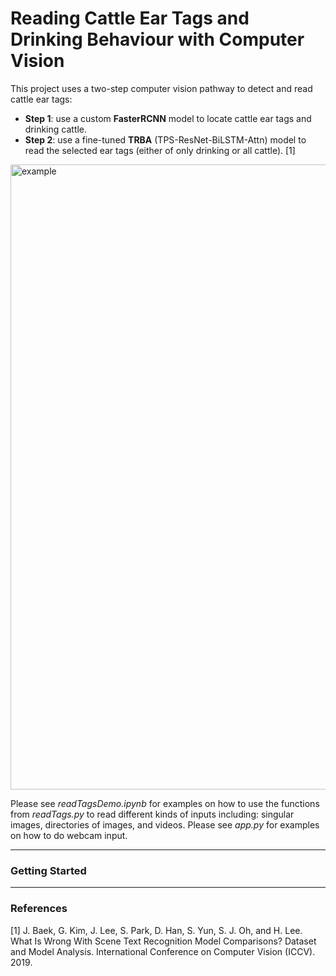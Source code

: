 # Reading Cattle Ear Tags and Drinking Behaviour with Computer Vision
This project uses a two-step computer vision pathway to detect and read cattle ear tags:
- **Step 1**: use a custom **FasterRCNN** model to locate cattle ear tags and drinking cattle.
- **Step 2**: use a fine-tuned **TRBA** (TPS-ResNet-BiLSTM-Attn) model to read the selected ear tags (either of only drinking or all cattle). [1]
<img src="./figures/intro.png" width="1000" title="example">

Please see *readTagsDemo.ipynb* for examples on how to use the functions from *readTags.py* to read different kinds of inputs including: singular images, directories of images, and videos. 
Please see *app.py* for examples on how to do webcam input.

***
### Getting Started

***
### References
[1] J. Baek, G. Kim, J. Lee, S. Park, D. Han, S. Yun, S. J. Oh, and H. Lee. What Is Wrong With Scene Text Recognition Model Comparisons? Dataset and Model Analysis. International Conference on Computer Vision (ICCV). 2019.
